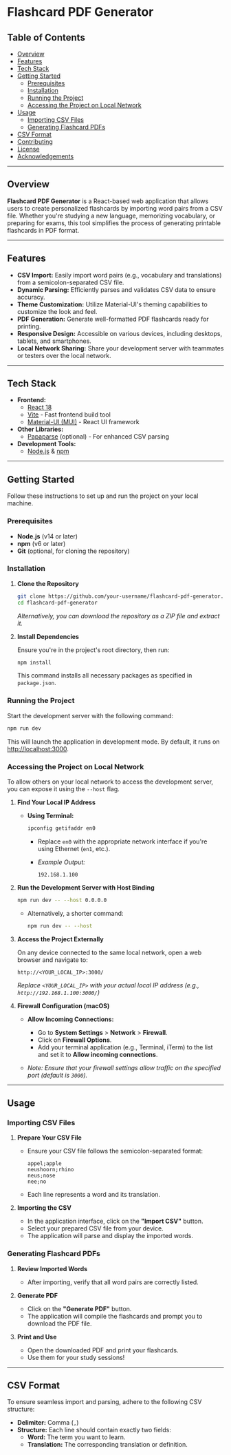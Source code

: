 # Flashcard PDF Generator

## Table of Contents

- [Overview](#overview)
- [Features](#features)
- [Tech Stack](#tech-stack)
- [Getting Started](#getting-started)
    - [Prerequisites](#prerequisites)
    - [Installation](#installation)
    - [Running the Project](#running-the-project)
    - [Accessing the Project on Local Network](#accessing-the-project-on-local-network)
- [Usage](#usage)
    - [Importing CSV Files](#importing-csv-files)
    - [Generating Flashcard PDFs](#generating-flashcard-pdfs)
- [CSV Format](#csv-format)
- [Contributing](#contributing)
- [License](#license)
- [Acknowledgements](#acknowledgements)

---

## Overview

**Flashcard PDF Generator** is a React-based web application that allows users to create personalized flashcards by importing word pairs from a CSV file. Whether you're studying a new language, memorizing vocabulary, or preparing for exams, this tool simplifies the process of generating printable flashcards in PDF format.

---

## Features

- **CSV Import:** Easily import word pairs (e.g., vocabulary and translations) from a semicolon-separated CSV file.
- **Dynamic Parsing:** Efficiently parses and validates CSV data to ensure accuracy.
- **Theme Customization:** Utilize Material-UI's theming capabilities to customize the look and feel.
- **PDF Generation:** Generate well-formatted PDF flashcards ready for printing.
- **Responsive Design:** Accessible on various devices, including desktops, tablets, and smartphones.
- **Local Network Sharing:** Share your development server with teammates or testers over the local network.

---

## Tech Stack

- **Frontend:**
    - [React 18](https://reactjs.org/)
    - [Vite](https://vitejs.dev/) - Fast frontend build tool
    - [Material-UI (MUI)](https://mui.com/) - React UI framework
- **Other Libraries:**
    - [Papaparse](https://www.papaparse.com/) (optional) - For enhanced CSV parsing
- **Development Tools:**
    - [Node.js](https://nodejs.org/) & [npm](https://www.npmjs.com/)

---

## Getting Started

Follow these instructions to set up and run the project on your local machine.

### Prerequisites

- **Node.js** (v14 or later)
- **npm** (v6 or later)
- **Git** (optional, for cloning the repository)

### Installation

1. **Clone the Repository**

   ```bash
   git clone https://github.com/your-username/flashcard-pdf-generator.git
   cd flashcard-pdf-generator
   ```

   *Alternatively, you can download the repository as a ZIP file and extract it.*

2. **Install Dependencies**

   Ensure you're in the project's root directory, then run:

   ```bash
   npm install
   ```

   This command installs all necessary packages as specified in `package.json`.

### Running the Project

Start the development server with the following command:

```bash
npm run dev
```

This will launch the application in development mode. By default, it runs on [http://localhost:3000](http://localhost:3000).

### Accessing the Project on Local Network

To allow others on your local network to access the development server, you can expose it using the `--host` flag.

1. **Find Your Local IP Address**

    - **Using Terminal:**

      ```bash
      ipconfig getifaddr en0
      ```

        - Replace `en0` with the appropriate network interface if you're using Ethernet (`en1`, etc.).

        - *Example Output:*

          ```
          192.168.1.100
          ```

2. **Run the Development Server with Host Binding**

   ```bash
   npm run dev -- --host 0.0.0.0
   ```

    - Alternatively, a shorter command:

      ```bash
      npm run dev -- --host
      ```

3. **Access the Project Externally**

   On any device connected to the same local network, open a web browser and navigate to:

   ```
   http://<YOUR_LOCAL_IP>:3000/
   ```

   *Replace `<YOUR_LOCAL_IP>` with your actual local IP address (e.g., `http://192.168.1.100:3000/`)*

4. **Firewall Configuration (macOS)**

    - **Allow Incoming Connections:**
        - Go to **System Settings** > **Network** > **Firewall**.
        - Click on **Firewall Options**.
        - Add your terminal application (e.g., Terminal, iTerm) to the list and set it to **Allow incoming connections**.

    - *Note: Ensure that your firewall settings allow traffic on the specified port (default is `3000`).*

---

## Usage

### Importing CSV Files

1. **Prepare Your CSV File**

    - Ensure your CSV file follows the semicolon-separated format:

      ```
      appel;apple
      neushoorn;rhino
      neus;nose
      nee;no
      ```

    - Each line represents a word and its translation.

2. **Importing the CSV**

    - In the application interface, click on the **"Import CSV"** button.
    - Select your prepared CSV file from your device.
    - The application will parse and display the imported words.

### Generating Flashcard PDFs

1. **Review Imported Words**

    - After importing, verify that all word pairs are correctly listed.

2. **Generate PDF**

    - Click on the **"Generate PDF"** button.
    - The application will compile the flashcards and prompt you to download the PDF file.

3. **Print and Use**

    - Open the downloaded PDF and print your flashcards.
    - Use them for your study sessions!

---

## CSV Format

To ensure seamless import and parsing, adhere to the following CSV structure:

- **Delimiter:** Comma (`,`)
- **Structure:** Each line should contain exactly two fields:
    - **Word:** The term you want to learn.
    - **Translation:** The corresponding translation or definition.